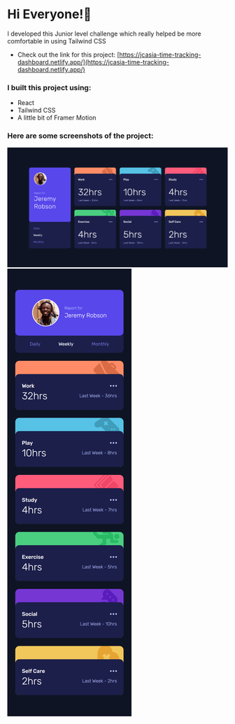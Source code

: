 # Hi Everyone!👋

I developed this Junior level challenge which really helped be more comfortable in using Tailwind CSS

- Check out the link for this project: [https://jcasia-time-tracking-dashboard.netlify.app/](https://jcasia-time-tracking-dashboard.netlify.app/)

### I built this project using:

- React
- Tailwind CSS
- A little bit of Framer Motion

### Here are some screenshots of the project:

![](./public/ttd-desktop.png)
![](./public/ttd-phone.png)
